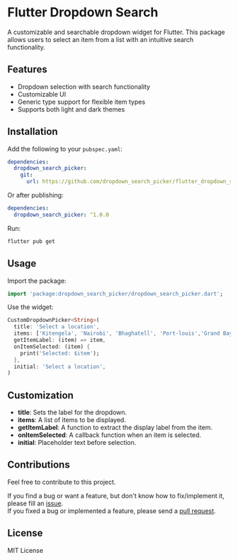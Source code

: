 # Flutter Dropdown Search

A customizable and searchable dropdown widget for Flutter. This package allows users to select an item from a list with an intuitive search functionality.

## Features
- Dropdown selection with search functionality
- Customizable UI
- Generic type support for flexible item types
- Supports both light and dark themes

## Installation
Add the following to your `pubspec.yaml`:

```yaml
dependencies:
  dropdown_search_picker:
    git:
      url: https://github.com/dropdown_search_picker/flutter_dropdown_search.git
```

Or after publishing:

```yaml
dependencies:
  dropdown_search_picker: ^1.0.0
```

Run:
```sh
flutter pub get
```

## Usage

Import the package:

```dart
import 'package:dropdown_search_picker/dropdown_search_picker.dart';
```

Use the widget:

```dart
CustomDropdownPicker<String>(
  title: 'Select a location',
  items: ['Kitengela', 'Nairobi', 'Bhaghatell', 'Port-louis','Grand Bay'],
  getItemLabel: (item) => item,
  onItemSelected: (item) {
    print('Selected: $item');
  },
  initial: 'Select a location',
)
```

## Customization
- **title**: Sets the label for the dropdown.
- **items**: A list of items to be displayed.
- **getItemLabel**: A function to extract the display label from the item.
- **onItemSelected**: A callback function when an item is selected.
- **initial**: Placeholder text before selection.

## Contributions

Feel free to contribute to this project.

If you find a bug or want a feature, but don't know how to fix/implement it, please fill an [issue](https://github.com/kemboy-svg/dropdown_search_picker/issues).  
If you fixed a bug or implemented a feature, please send a [pull request](https://github.com/kemboy-svg/dropdown_search_picker/pulls).



## License
MIT License

